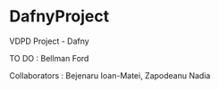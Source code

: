 # DafnyProject

VDPD Project - Dafny

TO DO : Bellman Ford

Collaborators : Bejenaru Ioan-Matei, Zapodeanu Nadia

